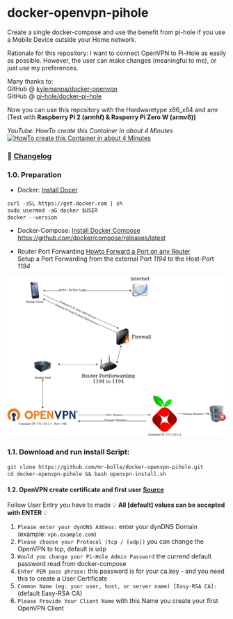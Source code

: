 # docker-openvpn-pihole
Create a single docker-compose and use the benefit from pi-hole if you use a Mobile Device outside your Home network.

Rationale for this repository: I want to connect OpenVPN to Pi-Hole as easily as possible. However, the user can make changes (meaningful to me), or just use my preferences.

Many thanks to:  
GitHub @ [kylemanna/docker-openvpn](https://github.com/kylemanna/docker-openvpn/)  
GitHub @ [pi-hole/docker-pi-hole](https://github.com/pi-hole/docker-pi-hole/)

Now you can use this repository with the Hardwaretype x86_x64 and amr (Test with **Raspberry Pi 2 (armhf) & Rasperry Pi Zero W (armv6))**

*YouTube: HowTo create this Container in about 4 Minutes*
[![HowTo create this Container in about 4 Minutes](https://abload.de/img/screenshotcpjyo.jpg)](https://www.youtube.com/embed/8sRtCERYVzk)

### :newspaper: [Changelog](https://github.com/mr-bolle/docker-openvpn-pihole/blob/master/CHANGELOG.md)

### 1.0. Preparation
* Docker: [Install Docer](https://docs.docker.com/install/linux/docker-ce/ubuntu/#install-using-the-repository)

```
curl -sSL https://get.docker.com | sh
sudo usermod -aG docker $USER
docker --version
```

* Docker-Compose: [Install Docker Compose](https://docs.docker.com/compose/install/#install-compose)  
https://github.com/docker/compose/releases/latest

* Router Port Forwarding [Howto Forward a Port on any Router](https://portforward.com/router.htm)  
Setup a Port Forwarding from the external Port *1194* to the Host-Port *1194*

![OpenVPN Pi-Hole Network Map](images/OpenVPN%20Pi-Hole%20Network.png)


### 1.1. Download and run install Script:
```
git clone https://github.com/mr-bolle/docker-openvpn-pihole.git
cd docker-openvpn-pihole && bash openvpn-install.sh
```


#### 1.2. OpenVPN create certificate and first user [Source](https://github.com/kylemanna/docker-openvpn/blob/master/docs/docker-compose.md)

Follow User Entry you have to made
:bulb: **All [default] values can be accepted with ENTER** :bulb:
1. `Please enter your dynDNS Addess:` enter your dynDNS Domain (example: `vpn.example.com`)
2. `Please choose your Protocol (tcp / [udp])` you can change the OpenVPN to tcp, default is udp
3. `Would you change your Pi-Hole Admin Password` the currend default password read from docker-compose
4. `Enter PEM pass phrase:` this password is for your ca.key - and you need this to create a User Certificate
5. `Common Name (eg: your user, host, or server name) [Easy-RSA CA]:` (default Easy-RSA CA)
6. `Please Provide Your Client Name` with this Name you create your first OpenVPN Client
